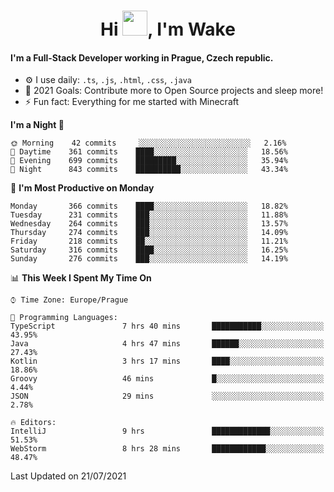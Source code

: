 <h1 align="center">Hi <img src="https://raw.githubusercontent.com/MrWakeCZ/MrWakeCZ/master/Hi.gif" width="40px" />, I'm Wake</h1>

#### I'm a Full-Stack Developer working in Prague, Czech republic.
- ⚙️ I use daily: `.ts`, `.js`, `.html`, `.css`, `.java`
- 🥅 2021 Goals: Contribute more to Open Source projects and sleep more!
- ⚡ Fun fact: Everything for me started with Minecraft

<!--START_SECTION:waka-->
**I'm a Night 🦉** 

```text
🌞 Morning    42 commits     ░░░░░░░░░░░░░░░░░░░░░░░░░   2.16% 
🌆 Daytime    361 commits    ████░░░░░░░░░░░░░░░░░░░░░   18.56% 
🌃 Evening    699 commits    █████████░░░░░░░░░░░░░░░░   35.94% 
🌙 Night      843 commits    ██████████░░░░░░░░░░░░░░░   43.34%

```
📅 **I'm Most Productive on Monday** 

```text
Monday       366 commits    ████░░░░░░░░░░░░░░░░░░░░░   18.82% 
Tuesday      231 commits    ███░░░░░░░░░░░░░░░░░░░░░░   11.88% 
Wednesday    264 commits    ███░░░░░░░░░░░░░░░░░░░░░░   13.57% 
Thursday     274 commits    ███░░░░░░░░░░░░░░░░░░░░░░   14.09% 
Friday       218 commits    ██░░░░░░░░░░░░░░░░░░░░░░░   11.21% 
Saturday     316 commits    ████░░░░░░░░░░░░░░░░░░░░░   16.25% 
Sunday       276 commits    ███░░░░░░░░░░░░░░░░░░░░░░   14.19%

```


📊 **This Week I Spent My Time On** 

```text
⌚︎ Time Zone: Europe/Prague

💬 Programming Languages: 
TypeScript               7 hrs 40 mins       ███████████░░░░░░░░░░░░░░   43.95% 
Java                     4 hrs 47 mins       ██████░░░░░░░░░░░░░░░░░░░   27.43% 
Kotlin                   3 hrs 17 mins       ████░░░░░░░░░░░░░░░░░░░░░   18.86% 
Groovy                   46 mins             █░░░░░░░░░░░░░░░░░░░░░░░░   4.44% 
JSON                     29 mins             ░░░░░░░░░░░░░░░░░░░░░░░░░   2.78%

🔥 Editors: 
IntelliJ                 9 hrs               █████████████░░░░░░░░░░░░   51.53% 
WebStorm                 8 hrs 28 mins       ████████████░░░░░░░░░░░░░   48.47%

```


 Last Updated on 21/07/2021
<!--END_SECTION:waka-->
